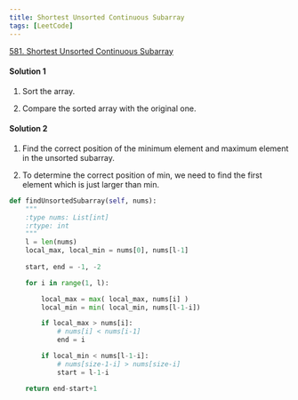 ```yaml
---
title: Shortest Unsorted Continuous Subarray
tags: [LeetCode]
---
```


[581. Shortest Unsorted Continuous Subarray](https://leetcode.com/problems/shortest-unsorted-continuous-subarray/)
#### Solution 1
1. Sort the array.  

1. Compare the sorted array with the original one.

#### Solution 2
1. Find the correct position of the minimum element and maximum element in the unsorted subarray.

1. To determine the correct position of min, we need to find the first element which is just larger than min.

```python
def findUnsortedSubarray(self, nums):
    """
    :type nums: List[int]
    :rtype: int
    """
    l = len(nums)
    local_max, local_min = nums[0], nums[l-1]
    
    start, end = -1, -2

    for i in range(1, l):

        local_max = max( local_max, nums[i] )
        local_min = min( local_min, nums[l-1-i])

        if local_max > nums[i]:
            # nums[i] < nums[i-1]
            end = i

        if local_min < nums[l-1-i]:
            # nums[size-1-i] > nums[size-i]
            start = l-1-i

    return end-start+1
```